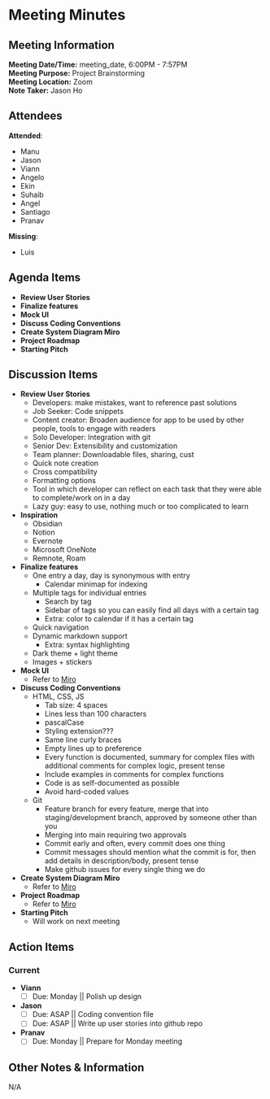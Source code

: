 # Meeting Minutes

## Meeting Information

**Meeting Date/Time:** meeting_date, 6:00PM - 7:57PM  
**Meeting Purpose:** Project Brainstorming  
**Meeting Location:** Zoom  
**Note Taker:** Jason Ho

## Attendees

**Attended**:

- Manu
- Jason
- Viann
- Angelo
- Ekin
- Suhaib
- Angel
- Santiago
- Pranav

**Missing**:

- Luis

## Agenda Items

- **Review User Stories**
- **Finalize features**
- **Mock UI**
- **Discuss Coding Conventions**
- **Create System Diagram Miro**
- **Project Roadmap**
- **Starting Pitch**

## Discussion Items

- **Review User Stories**
  - Developers: make mistakes, want to reference past solutions
  - Job Seeker: Code snippets
  - Content creator: Broaden audience for app to be used by other people, tools to engage with readers
  - Solo Developer: Integration with git
  - Senior Dev: Extensibility and customization
  - Team planner: Downloadable files, sharing, cust
  - Quick note creation
  - Cross compatibility
  - Formatting options
  - Tool in which developer can reflect on each task that they were able to complete/work on in a day
  - Lazy guy: easy to use, nothing much or too complicated to learn
- **Inspiration**
  - Obsidian
  - Notion
  - Evernote
  - Microsoft OneNote
  - Remnote, Roam
- **Finalize features**
  - One entry a day, day is synonymous with entry
    - Calendar minimap for indexing
  - Multiple tags for individual entries
    - Search by tag
    - Sidebar of tags so you can easily find all days with a certain tag
    - Extra: color to calendar if it has a certain tag
  - Quick navigation
  - Dynamic markdown support
    - Extra: syntax highlighting
  - Dark theme + light theme
  - Images + stickers
- **Mock UI**
  - Refer to [Miro](https://miro.com/app/board/uXjVKOyLfVk=/#tpicker-content)
- **Discuss Coding Conventions**
  - HTML, CSS, JS
    - Tab size: 4 spaces
    - Lines less than 100 characters
    - pascalCase
    - Styling extension???
    - Same line curly braces
    - Empty lines up to preference
    - Every function is documented, summary for complex files with additional comments for complex logic, present tense
    - Include examples in comments for complex functions
    - Code is as self-documented as possible
    - Avoid hard-coded values
  - Git
    - Feature branch for every feature, merge that into staging/development branch, approved by someone other than you
    - Merging into main requiring two approvals
    - Commit early and often, every commit does one thing
    - Commit messages should mention what the commit is for, then add details in description/body, present tense
    - Make github issues for every single thing we do
- **Create System Diagram Miro**
  - Refer to [Miro](https://miro.com/app/board/uXjVKOyLfVk=/#tpicker-content)
- **Project Roadmap**
  - Refer to [Miro](https://miro.com/app/board/uXjVKOyLfVk=/#tpicker-content)
- **Starting Pitch**
  - Will work on next meeting

## Action Items

### Current

- **Viann**
  - [ ] Due: Monday || Polish up design
- **Jason**
  - [ ] Due: ASAP || Coding convention file
  - [ ] Due: ASAP || Write up user stories into github repo
- **Pranav**
  - [ ] Due: Monday || Prepare for Monday meeting

## Other Notes & Information

N/A
